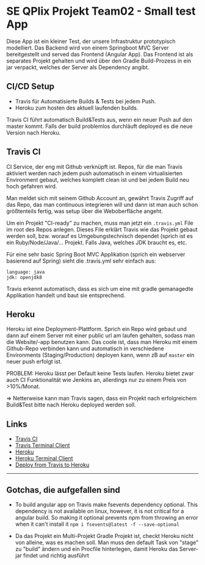 # SE QPlix Projekt Team02 - Small test App

Diese App ist ein kleiner Test, der unsere Infrastruktur prototypisch modelliert. Das Backend wird von einem Springboot MVC Server bereitgestellt und served das Frontend (Angular App). Das Frontend ist als separates Projekt gehalten und wird über den Gradle Build-Prozess in ein jar verpackt, welches der Server als Dependency angibt.

## CI/CD Setup

* Travis für Automatisierte Builds & Tests bei jedem Push.
* Heroku zum hosten des aktuell laufenden builds.

Travis CI führt automatisch Build&Tests aus, wenn ein neuer Push auf den master kommt. Falls der build problemlos durchläuft deployed es die neue Version nach Heroku.

## Travis CI
CI Service, der eng mit Github verknüpft ist. Repos, für die man Travis aktiviert werden nach jedem push automatisch in einem virtualisierten Environment gebaut, welches komplett clean ist und bei jedem Build neu hoch gefahren wird.

Man meldet sich mit seinem Github Account an, gewährt Travis Zugriff auf das Repo, das man continuous integrieren will und dann ist man auch schon größtenteils fertig, was setup über die Weboberfläche angeht.

Um ein Projekt "CI-ready" zu machen, muss man jetzt ein ```.travis.yml``` File im root des Repos anlegen. Dieses File erklärt Travis wie das Projekt gebaut werden soll, bzw. worauf es Umgebungstechnisch dependet (sprich ist es ein Ruby/Node/Java/... Projekt. Falls Java, welches JDK braucht es, etc.

Für eine sehr basic Spring Boot MVC Applikation (sprich ein webserver basierend auf Spring) sieht die .travis.yml sehr einfach aus:

```
language: java
jdk: openjdk8
```

Travis erkennt automatisch, dass es sich um eine mit gradle gemanagedte Applikation handelt und baut sie entsprechend.

## Heroku
Heroku ist eine Deployment-Plattform. Sprich ein Repo wird gebaut und dann auf einem Server mit einer public url am laufen gehalten, sodass man die Website/-app benutzen kann. Das coole ist, dass man Heroku mit einem Github-Repo verbinden kann und automatisch in verschiedene Environments (Staging/Production) deployen kann, wenn zB auf ```master``` ein neuer push erfolgt ist.

PROBLEM: Heroku lässt per Default keine Tests laufen. Heroku bietet zwar auch CI Funktionalität wie Jenkins an, allerdings nur zu einem Preis von >10%/Monat.

=> Netterweise kann man Travis sagen, dass ein Projekt nach erfolgreichem Build&Test bitte nach Heroku deployed werden soll. 

## Links
* [Travis CI](https://travis-ci.org/)
* [Travis Terminal Client](https://github.com/travis-ci/travis.rb)
* [Heroku](https://www.heroku.com/)
* [Heroku Terminal Client](https://devcenter.heroku.com/articles/heroku-cli)
* [Deploy from Travis to Heroku](https://docs.travis-ci.com/user/deployment/heroku/)

_________________________________

## Gotchas, die aufgefallen sind

* To build angular app on Travis make fsevents dependency optional. This dependency is not available on linux, however, it is not critical for a angular build. So making it optional prevents npm from throwing an error when it can't install it
```npm i fsevents@latest -f --save-optional```

* Da das Projekt ein Multi-Projekt Gradle Projekt ist, checkt Heroku nicht von alleine, was es machen soll. Man muss den default Task von "stage" zu "build" ändern und ein Procfile hinterlegen, damit Heroku das Server-jar findet und richtig ausführt

